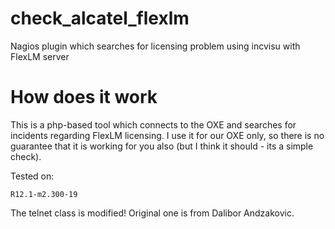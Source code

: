 # check_alcatel_flexlm
Nagios plugin which searches for licensing problem using incvisu with FlexLM server

# How does it work
This is a php-based tool which connects to the OXE and searches for incidents regarding FlexLM licensing. I use it for our OXE only, so there is no guarantee that it is working for you also (but I think it should - its a simple check).

Tested on:

```
R12.1-m2.300-19
```

The telnet class is modified! Original one is from Dalibor Andzakovic.
